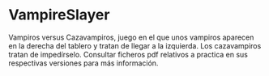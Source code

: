 # VampireSlayer
Vampiros versus Cazavampiros, juego en el que unos vampiros aparecen en la derecha del tablero y tratan de llegar a la izquierda. Los cazavampiros tratan de impedírselo. Consultar ficheros pdf relativos a practica en sus respectivas versiones para más información.
